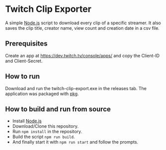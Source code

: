 # Twitch Clip Exporter

A simple [Node.js](https://nodejs.org/) script to download every clip of a specific streamer.
It also saves the clip title, creator name, view count and creation date in a csv file.

## Prerequisites

Create an app at https://dev.twitch.tv/console/apps/ and copy the Client-ID and Client-Secret.

## How to run

Download and run the twitch-clip-export.exe in the releases tab.
The application was packaged with [pkg](https://github.com/vercel/pkg).

## How to build and run from source

- Install [Node.js](https://nodejs.org/)
- Download/Clone this repository.
- Run `npm install` in the repository.
- Build the script `npm run build`.
- And finally start it with `npm run start` and follow the prompts.
